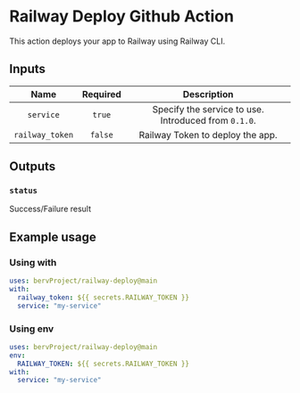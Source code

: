 # Railway Deploy Github Action

This action deploys your app to Railway using Railway CLI.

## Inputs

| Name            | Required | Description                                          |
|:---------------:|:--------:|:----------------------------------------------------:|
| `service`       | `true`   | Specify the service to use. Introduced from `0.1.0`. |
| `railway_token` | `false`  | Railway Token to deploy the app.                     |

## Outputs

### `status`

Success/Failure result

## Example usage

### Using with

```yaml
uses: bervProject/railway-deploy@main
with:
  railway_token: ${{ secrets.RAILWAY_TOKEN }}
  service: "my-service"
```

### Using env

```yaml
uses: bervProject/railway-deploy@main
env:
  RAILWAY_TOKEN: ${{ secrets.RAILWAY_TOKEN }}
with:
  service: "my-service"
```
